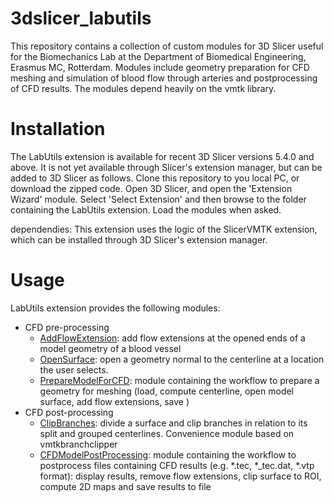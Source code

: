 # 3dslicer_labutils
This repository contains a collection of custom modules for 3D Slicer useful for the Biomechanics Lab at the Department of Biomedical Engineering, Erasmus MC, Rotterdam. Modules include geometry preparation for CFD meshing and simulation of blood flow through arteries and postprocessing of CFD results. The modules depend heavily on the vmtk library. 



# Installation
The LabUtils extension is available for recent 3D Slicer versions 5.4.0 and above. It is not yet available through Slicer's extension manager, but can be added to 3D Slicer as follows. Clone this repository to you local PC, or download the zipped code. Open 3D Slicer, and open the 'Extension Wizard' module. Select 'Select Extension' and then browse to the folder containing the LabUtils extension. Load the modules when asked.

dependendies: This extension uses the logic of the SlicerVMTK extension, which can be installed through 3D Slicer's extension manager.

# Usage
LabUtils extension provides the following modules:
- CFD pre-processing
    - [AddFlowExtension](Docs/AddFlowExtension.md): add flow extensions at the opened ends of a model geometry of a blood vessel
    - [OpenSurface](Docs/OpenSurface.md): open a geometry normal to the centerline at a location the user selects.
    - [PrepareModelForCFD](Docs/PrepareModelForCFD.md): module containing the workflow to prepare a geometry for meshing (load, compute centerline, open model surface, add flow extensions, save )
- CFD post-processing
    - [ClipBranches](Docs/ClipBranches.md): divide a surface and clip branches in relation to its split and grouped centerlines. Convenience module based on vmtkbranchclipper
    - [CFDModelPostProcessing](Docs/CFDModelPostProcessing.md): module containing the workflow to postprocess files containing CFD results (e.g. *.tec, *_tec.dat, *.vtp format): display results, remove flow extensions, clip surface to ROI, compute 2D maps and save results to file